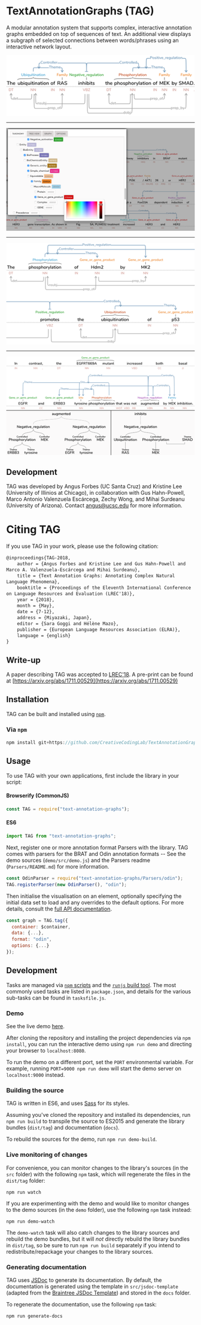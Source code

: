 # TextAnnotationGraphs (TAG)

A modular annotation system that supports complex, interactive annotation graphs embedded on top of sequences of text. An additional view displays a subgraph of selected connections between words/phrases using an interactive network layout.

![TAG](figs/OneRow.png)

---

![TAG](figs/taxonomyColors.png)

---

![TAG](figs/TwoRows.png)

---

![TAG](figs/trees.png)

## Development

TAG was developed by Angus Forbes (UC Santa Cruz) and Kristine Lee (University of Illinios at Chicago), in collaboration with Gus Hahn-Powell, Marco Antonio Valenzuela Escárcega, Zechy Wong, and Mihai Surdeanu (University of Arizona). Contact angus@ucsc.edu for more information.

# Citing TAG

If you use TAG in your work, please use the following citation:

```TeX
@inproceedings{TAG-2018,
    author = {Angus Forbes and Kristine Lee and Gus Hahn-Powell and Marco A. Valenzuela-Escárcega and Mihai Surdeanu},
    title = {Text Annotation Graphs: Annotating Complex Natural Language Phenomena},
    booktitle = {Proceedings of the Eleventh International Conference on Language Resources and Evaluation (LREC'18)},
    year = {2018},
    month = {May},
    date = {7-12},
    address = {Miyazaki, Japan},
    editor = {Sara Goggi and Hélène Mazo},
    publisher = {European Language Resources Association (ELRA)},
    language = {english}
}
```

## Write-up

A paper describing TAG was accepted to [LREC'18](http://lrec2018.lrec-conf.org/en/conference-programme/accepted-papers/). A pre-print can be found at [https://arxiv.org/abs/1711.00529](https://arxiv.org/abs/1711.00529)

## Installation

TAG can be built and installed using [`npm`](https://docs.npmjs.com/getting-started/installing-node).

### Via `npm`

```JavaScript
npm install git+https://github.com/CreativeCodingLab/TextAnnotationGraphs.git
```

## Usage

To use TAG with your own applications, first include the library in your script:

#### Browserify (CommonJS)

```JavaScript
const TAG = require("text-annotation-graphs");
```

#### ES6

```JavaScript
import TAG from "text-annotation-graphs";
```

Next, register one or more annotation format Parsers with the library. TAG comes with parsers for the BRAT and Odin annotation formats -- See the demo sources (`demo/src/demo.js`) and the Parsers readme (`Parsers/README.md`) for more information.

```JavaScript
const OdinParser = require("text-annotation-graphs/Parsers/odin");
TAG.registerParser(new OdinParser(), "odin");
```

Then initialise the visualisation on an element, optionally specifying the initial data set to load and any overrides to the default options. For more details, consult the [full API documentation](docs/index.html).

```JavaScript
const graph = TAG.tag({
  container: $container,
  data: {...},
  format: "odin",
  options: {...}
});
```

## Development

Tasks are managed via [`npm` scripts](https://docs.npmjs.com/misc/scripts) and the [`runjs` build tool](https://github.com/pawelgalazka/runjs). The most commonly used tasks are listed in `package.json`, and details for the various sub-tasks can be found in `tasksfile.js`.

### Demo

See the live demo [here](demo/index.html).

After cloning the repository and installing the project dependencies via `npm install`, you can run the interactive demo using `npm run demo` and directing your browser to `localhost:8080`.

To run the demo on a different port, set the `PORT` environmental variable. For example, running `PORT=9000 npm run demo` will start the demo server on `localhost:9000` instead.

### Building the source

TAG is written in ES6, and uses [Sass](https://sass-lang.com/) for its styles.

Assuming you've cloned the repository and installed its dependencies, run `npm run build` to transpile the source to ES2015 and generate the library bundles (`dist/tag`) and documentation (`docs`).

To rebuild the sources for the demo, run `npm run demo-build`.

### Live monitoring of changes

For convenience, you can monitor changes to the library's sources (in the `src` folder) with the following `npm` task, which will regenerate the files in the `dist/tag` folder:

```
npm run watch
```

If you are experimenting with the demo and would like to monitor changes to the demo sources (in the `demo` folder), use the following `npm` task instead:

```
npm run demo-watch
```

The `demo-watch` task will also catch changes to the library sources and rebuild the demo bundles, but it will _not_ directly rebuild the library bundles in `dist/tag`, so be sure to run `npm run build` separately if you intend to redistribute/repackage your changes to the library sources.

### Generating documentation

TAG uses [JSDoc](http://usejsdoc.org/) to generate its documentation. By default, the documentation is generated using the template in `src/jsdoc-template` (adapted from the [Braintree JSDoc Template](https://github.com/braintree/jsdoc-template)) and stored in the `docs` folder.

To regenerate the documentation, use the following `npm` task:

```javscript
npm run generate-docs
```
